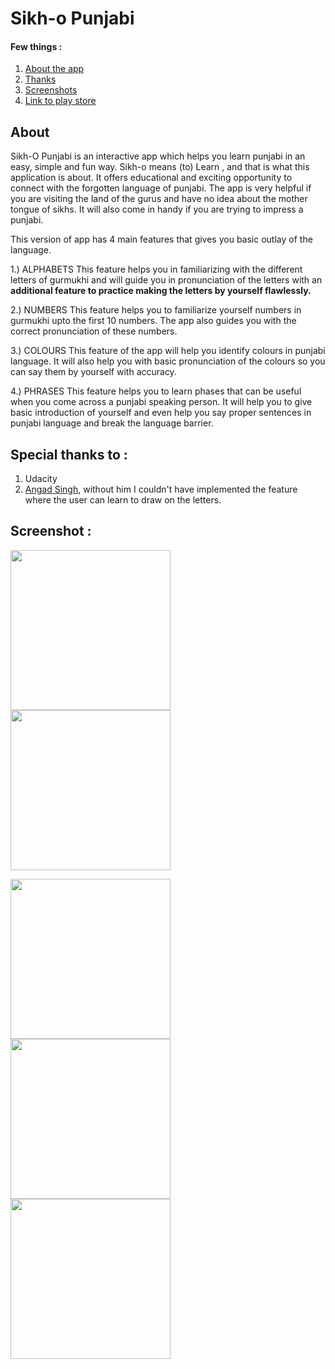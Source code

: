 # Sikh-o Punjabi


#### Few things : 
1. [About the app](#about)
2. [Thanks](#thanks)
3. [Screenshots](#shots)
4. [Link to play store](https://play.google.com/store/apps/details?id=com.gagandeep.developer.sikh_o&hl=en)
 

## <a name="about"></a> About

Sikh-O Punjabi is an interactive app which helps you learn punjabi in an easy, simple and fun way.
Sikh-o means (to) Learn , and that is what this application is about.
It offers educational and exciting opportunity to connect with the forgotten language of punjabi.
The app is very helpful if you are visiting the land of the gurus and have no idea about the mother tongue of sikhs.
It will also come in handy if you are trying to impress a punjabi.

This version of app has 4 main features that gives you basic outlay of the language.

1.) ALPHABETS
This feature helps you in familiarizing with the different letters of gurmukhi and will guide you in pronunciation of the letters with an **additional feature to practice making the letters by yourself flawlessly.**

2.) NUMBERS
This feature helps you to familiarize yourself numbers in gurmukhi upto the first 10 numbers.
The app also guides you with the correct pronunciation of these numbers.

3.) COLOURS
This feature of the app will help you identify colours in punjabi language.
It will also help you with basic pronunciation of the colours so you can say them by yourself with accuracy.

4.) PHRASES
This feature helps you to learn phases that can be useful when you come across a punjabi speaking person.
It will help you to give basic introduction of yourself and even help you say proper sentences in punjabi language and break the language barrier.




## <a name="thanks"></a> Special thanks to :

1. Udacity
2. [Angad Singh](https://github.com/Angads25), without him I couldn't have implemented the feature where the user can learn to draw on the letters.

## <a name="shots"></a> Screenshot :

<img src="https://cloud.githubusercontent.com/assets/13224901/24840538/419917b2-1d8c-11e7-938b-0a8125a8da13.png" width="256"> <img src="https://cloud.githubusercontent.com/assets/13224901/24840546/61f9acba-1d8c-11e7-932f-967081886755.png" width="256">

<img src="https://cloud.githubusercontent.com/assets/13224901/24840549/8167cce4-1d8c-11e7-8f9b-b987985af479.png" width="256" />

<img src="https://cloud.githubusercontent.com/assets/13224901/24840558/99b9cb9e-1d8c-11e7-8df8-37228267ceb4.png" width="256" />

<img src="https://cloud.githubusercontent.com/assets/13224901/24840564/c65bc4e0-1d8c-11e7-905b-caa8c5d61502.png" width="256" />
